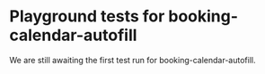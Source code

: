 # Playground tests for booking-calendar-autofill
We are still awaiting the first test run for booking-calendar-autofill.
